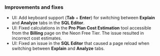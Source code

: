 ### Improvements and fixes

- UI: Add keyboard support (**Tab** + **Enter**) for switching  between  **Explain** and **Analyze** tabs in the **SQL Editor**.
- UI: Fixed calculations in the **Pro Plan Cost Estimation** tool accessible from the **Billing** page on the Neon Free Tier. The issue resulted in incorrect cost estimates.
- UI: Fixed an issue in the **SQL Editor** that caused a page reload when switching between **Explain** and **Analyze** tabs.

